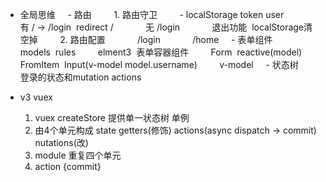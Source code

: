 - 全局思维
    - 路由
        1. 路由守卫
        - localStorage token user 
            有 / -> /login  redirect /
            无 /login 
            退出功能  localStorage清空掉
        2. 路由配置
            /login 
            /home 
    - 表单组件
        models  rules 
        elment3  表单容器组件
        Form  reactive(model) FromItem  Input(v-model model.username)
        v-model
    - 状态树
        登录的状态和mutation actions 

- v3 vuex
    1. vuex createStore 提供单一状态树 单例 
    2. 由4个单元构成 state getters(修饰) actions(async dispatch -> commit) nutations(改)
    3. module 重复四个单元
    4. action
        {commit} 